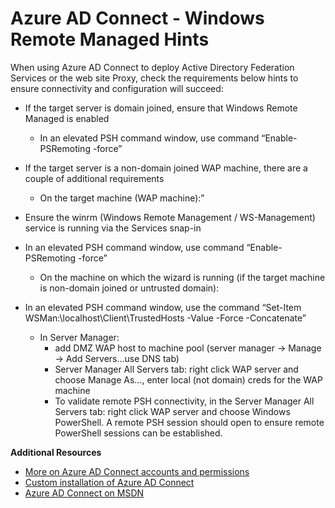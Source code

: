 <properties
	pageTitle="Azure AD Connect - Windows Remote Managed Hints | Windows Azure"
	description="Azure AD Connect Windows Remote Managed hints for using with AD FS."
	services="active-directory"
	documentationCenter=""
	authors="billmath"
	manager="stevenpo"
	editor="curtand"/>

<tags
	ms.service="active-directory"
	ms.date="10/13/2015"
	wacn.date=""/>

# Azure AD Connect - Windows Remote Managed Hints


When using Azure AD Connect to deploy Active Directory Federation Services or the web site Proxy, check the requirements below hints to ensure connectivity and configuration will succeed:

- If the target server is domain joined, ensure that Windows Remote Managed is enabled
	* In an elevated PSH command window, use command “Enable-PSRemoting -force”

- If the target server is a non-domain joined WAP machine, there are a couple of additional requirements
	- On the target machine (WAP machine):”

- Ensure the winrm (Windows Remote Management / WS-Management) service is running via the Services snap-in

- In an elevated PSH command window, use command “Enable-PSRemoting -force”
	- On the machine on which the wizard is running (if the target machine is non-domain joined or untrusted domain):

- In an elevated PSH command window, use the command “Set-Item WSMan:\localhost\Client\TrustedHosts -Value <DMZServerFQDN> -Force -Concatenate”
	- In Server Manager:
		- add DMZ WAP host to machine pool (server manager -> Manage -> Add Servers...use DNS tab)
		- Server Manager All Servers tab: right click WAP server and choose Manage As..., enter local (not domain) creds for the WAP machine
		- To validate remote PSH connectivity, in the Server Manager All Servers tab: right click WAP server and choose Windows PowerShell.  A remote PSH session should open to ensure remote PowerShell sessions can be established.

**Additional Resources**


* [More on Azure AD Connect accounts and permissions](/documentation/articles/active-directory-aadconnect-account-summary)
* [Custom installation of Azure AD Connect](/documentation/articles/active-directory-aadconnect-get-started-custom)
* [Azure AD Connect on MSDN](/documentation/articles/active-directory-aadconnect)

